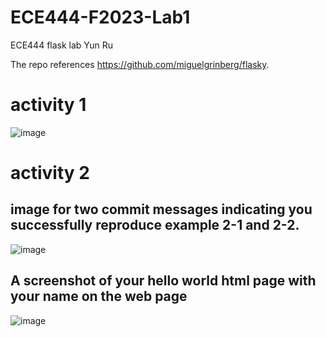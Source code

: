 # ECE444-F2023-Lab1
ECE444 flask lab
Yun Ru

The repo references https://github.com/miguelgrinberg/flasky.

# activity 1 
![image](https://github.com/lyfuuoo/ECE444-F2023-Lab1/assets/74110890/52090460-f1eb-4e9e-ba80-15ec594a2741)

# activity 2
## image for two commit messages indicating you successfully reproduce example 2-1 and 2-2.
![image](https://github.com/lyfuuoo/ECE444-F2023-Lab1/assets/74110890/f5c4e86a-fce6-4903-9b3f-4125cf6fcef8)
## A screenshot of your hello world html page with your name on the web page
![image](https://github.com/lyfuuoo/ECE444-F2023-Lab1/assets/74110890/3f76d583-10bf-430c-beaf-172193c00469)

